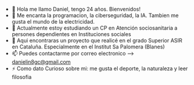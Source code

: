 - 👋 Hola me llamo Daniel, tengo 24 años. Bienvenidos!
- 👀 Me encanta la programacion, la ciberseguridad, la IA. Tambien me gusta el mundo de la electricidad.
- 🌱 Actualmente estoy estudiando un CP en Atención sociosanitaria a persones dependientes en Instituciones sociales
- 💞️ Aqui encontraras un proyecto que realicé en el grado Superior ASIR en Cataluña. Especialmente en el Institut Sa Palomera (Blanes)
- 📫 Puedes contactarme por correo electronico --> danielin8gc@gmail.com
- ⚡ Como dato Curioso sobre mi: me gusta el deporte, la naturaleza y leer filosofia
